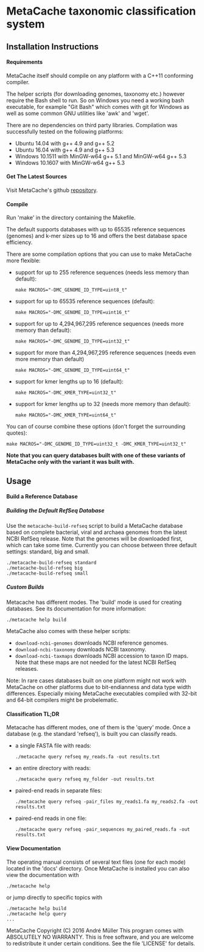 # MetaCache taxonomic classification system

## Installation Instructions

#### Requirements
MetaCache itself should compile on any platform with a C++11 conforming compiler.

The helper scripts (for downloading genomes, taxonomy etc.) however require the Bash shell to run. So on Windows you need a working bash executable, for example "Git Bash" which comes with git for Windows as well as some common GNU utilities like 'awk' and 'wget'.

There are no dependencies on third party libraries.
Compilation was successfully tested on the following platforms:
- Ubuntu 14.04 with g++ 4.9 and g++ 5.2
- Ubuntu 16.04 with g++ 4.9 and g++ 5.3
- Windows 10.1511 with MinGW-w64 g++ 5.1 and MinGW-w64 g++ 5.3
- Windows 10.1607 with MinGW-w64 g++ 5.3


#### Get The Latest Sources
Visit MetaCache's github [repository].


#### Compile
Run 'make' in the directory containing the Makefile.

The default supports databases with up to 65535 reference sequences (genomes) and k-mer sizes up to 16 and offers the best database space efficiency.

There are some compilation options that you can use to make MetaCache more flexible:

* support for up to 255 reference sequences (needs less memory than default):
  ```
  make MACROS="-DMC_GENOME_ID_TYPE=uint8_t"
  ```

* support for up to 65535 reference sequences (default):
  ```
  make MACROS="-DMC_GENOME_ID_TYPE=uint16_t"
  ```

* support for up to 4,294,967,295 reference sequences (needs more memory than default):
  ```
  make MACROS="-DMC_GENOME_ID_TYPE=uint32_t"
  ```

* support for more than 4,294,967,295 reference sequences (needs even more memory than default)
  ```
  make MACROS="-DMC_GENOME_ID_TYPE=uint64_t"
  ```

* support for kmer lengths up to 16 (default):
  ```
  make MACROS="-DMC_KMER_TYPE=uint32_t"
  ```

* support for kmer lengths up to 32 (needs more memory than default):
  ```
  make MACROS="-DMC_KMER_TYPE=uint64_t"
  ```

You can of course combine these options (don't forget the surrounding quotes):
  ```
  make MACROS="-DMC_GENOME_ID_TYPE=uint32_t -DMC_KMER_TYPE=uint32_t"
  ```

**Note that you can query databases built with one of these variants of MetaCache only with the variant it was built with.**


## Usage
   
#### Build a Reference Database

##### Building the Default RefSeq Database
Use the ```metacache-build-refseq``` script to build a MetaCache database based on complete bacterial, viral and archaea genomes from the latest NCBI RefSeq release. Note that the genomes will be downloaded first, which can take some time. Currently you can choose between three default settings: standard, big and small.
```
./metacache-build-refseq standard
./metacache-build-refseq big
./metacache-build-refseq small
```

##### Custom Builds
Metacache has different modes. The 'build' mode is used for creating databases. See its documentation for more information:
```
./metacache help build
```

MetaCache also comes with these helper scripts:
* ```download-ncbi-genomes``` downloads NCBI reference genomes.
* ```download-ncbi-taxonomy``` downloads NCBI taxonomy.
* ```download-ncbi-taxmaps``` downloads NCBI accession to taxon ID maps.
     Note that these maps are not needed for the latest NCBI RefSeq releases.

Note: In rare cases databases built on one platform might not work with MetaCache on other platforms due to bit-endianness and data type width differences. Especially mixing MetaCache executables compiled with 32-bit and 64-bit compilers might be probelematic.


#### Classification TL;DR 
Metacache has different modes, one of them is the 'query' mode. Once a database (e.g. the standard 'refseq'), is built you can classify reads.
* a single FASTA file with reads:
  ```
  ./metacache query refseq my_reads.fa -out results.txt
  ```
* an entire directory with reads:
  ```
  ./metacache query refseq my_folder -out results.txt
  ```
* paired-end reads in separate files:
  ```
  ./metacache query refseq -pair_files my_reads1.fa my_reads2.fa -out results.txt
  ```
* paired-end reads in one file:
  ```
  ./metacache query refseq -pair_sequences my_paired_reads.fa -out results.txt
  ```

#### View Documentation
The operating manual consists of several text files (one for each mode) located in the 'docs' directory.
Once MetaCache is installed you can also view the documentation with 
```
./metacache help
```
or jump directly to specific topics with
```
./metacache help build
./metacache help query
...
```

MetaCache  Copyright (C) 2016  André Müller
This program comes with ABSOLUTELY NO WARRANTY.
This is free software, and you are welcome to redistribute it under certain
conditions. See the file 'LICENSE' for details.

[repository]: https://github.com/muellan/metacache

